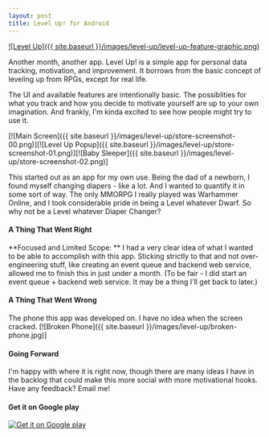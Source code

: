 ```yaml
---
layout: post
title: Level Up! for Android
---
```


[![Level Up]({{ site.baseurl }}/images/level-up/level-up-feature-graphic.png)](https://play.google.com/store/apps/details?id=com.jonuy.levelup)

Another month, another app. Level Up! is a simple app for personal data tracking, motivation, and improvement. It borrows from the basic concept of leveling up from RPGs, except for real life.

The UI and available features are intentionally basic. The possiblities for what you track and how you decide to motivate yourself are up to your own imagination. And frankly, I'm kinda excited to see how people might try to use it.

[![Main Screen]({{ site.baseurl }}/images/level-up/store-screenshot-00.png)][![Level Up Popup]({{ site.baseurl }}/images/level-up/store-screenshot-01.png)][![Baby Sleeper]({{ site.baseurl }}/images/level-up/store-screenshot-02.png)]

This started out as an app for my own use. Being the dad of a newborn, I found myself changing diapers - like a lot. And I wanted to quantify it in some sort of way. The only MMORPG I really played was Warhammer Online, and I took considerable pride in being a Level whatever Dwarf. So why not be a Level whatever Diaper Changer?

#### A Thing That Went Right
**Focused and Limited Scope: **
I had a very clear idea of what I wanted to be able to accomplish with this app. Sticking strictly to that and not over-engineering stuff, like creating an event queue and backend web service, allowed me to finish this in just under a month. (To be fair - I did start an event queue + backend web service. It may be a thing I'll get back to later.)

#### A Thing That Went Wrong
The phone this app was developed on. I have no idea when the screen cracked.
[![Broken Phone]({{ site.baseurl }}/images/level-up/broken-phone.jpg)]

#### Going Forward
I'm happy with where it is right now, though there are many ideas I have in the backlog that could make this more social with more motivational hooks. Have any feedback? Email me!

#### Get it on Google play
[![Get it on Google play](http://developer.android.com/images/brand/en_generic_rgb_wo_60.png)](https://play.google.com/store/apps/details?id=com.jonuy.levelup)